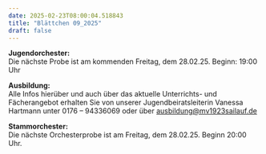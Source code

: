 ```yaml
---
date: 2025-02-23T08:00:04.518843
title: "Blättchen 09_2025"
draft: false
---
```


 

**Jugendorchester:**  
Die nächste Probe ist am kommenden Freitag, dem 28.02.25. Beginn: 19:00 Uhr 

**Ausbildung:**  
Alle Infos hierüber und auch über das aktuelle Unterrichts- und Fächerangebot erhalten Sie von unserer Jugendbeiratsleiterin Vanessa Hartmann unter 0176 – 94336069 oder  über  ausbildung@mv1923sailauf.de

**Stammorchester:**  
Die nächste Orchesterprobe ist am Freitag, dem 28.02.25. Beginn 20:00 Uhr. 

